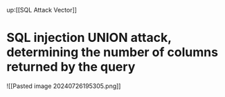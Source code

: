 up:[[SQL Attack Vector]]
# SQL injection UNION attack, determining the number of columns returned by the query

![[Pasted image 20240726195305.png]]


